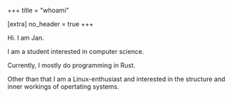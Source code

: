 +++
title = "whoami"

[extra]
no_header = true
+++

Hi. I am Jan.

I am a student interested in computer science.

Currently, I mostly do programming in Rust.

Other than that I am a Linux-enthusiast and interested in the structure and inner workings of opertating systems.
